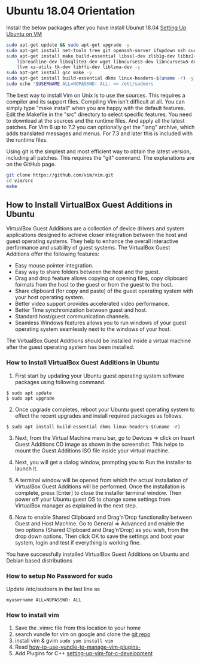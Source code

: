# Ubuntu 18.04 Orientation

Install the below packages after you have install Ubunut 18.04
[Setting Up Ubuntu on VM ](https://dev.to/awwsmm/setting-up-an-ubuntu-vm-on-windows-server-2g23)

```sh
sudo apt-get update && sudo apt-get upgrade -y
sudo apt-get install net-tools tree git openssh-server ifupdown ssh curl yum -y
sudo apt-get install make build-essential libssl-dev zlib1g-dev libbz2-dev \
    libreadline-dev libsqlite3-dev wget libncurses5-dev libncursesw5-dev \
    llvm xz-utils tk-dev libffi-dev liblzma-dev -y
sudo apt-get install gcc make -y
sudo apt-get install build-essential dkms linux-headers-$(uname -r) -y
sudo echo "$USERNAME ALL=NOPASSWD: ALL: >> /etc/sudoers
```
The best way to install Vim on Unix is to use the sources. This requires a compiler and its support files. Compiling Vim isn't difficult at all. You can simply type "make install" when you are happy with the default features. Edit the Makefile in the "src" directory to select specific features.
You need to download at the sources and the runtime files. And apply all the latest patches. For Vim 6 up to 7.2 you can optionally get the "lang" archive, which adds translated messages and menus. For 7.3 and later this is included with the runtime files.

Using git is the simplest and most efficient way to obtain the latest version, including all patches. This requires the "git" command.
The explanations are on the GitHub page.

```sh
git clone https://github.com/vim/vim.git
cd vim/src
make

```


## How to Install VirtualBox Guest Additions in Ubuntu
VirtualBox Guest Additions are a collection of device drivers and system applications designed to achieve closer integration between the host and guest operating systems. They help to enhance the overall interactive performance and usability of guest systems.
The VirtualBox Guest Additions offer the following features:
+ Easy mouse pointer integration.
+ Easy way to share folders between the host and the guest.
+ Drag and drop feature allows copying or opening files, copy clipboard formats from the host to the guest or from the guest to the host.
+ Share clipboard (for copy and paste) of the guest operating system with your host operating system.
+ Better video support provides accelerated video performance.
+ Better Time synchronization between guest and host.
+ Standard host/guest communication channels.
+ Seamless Windows features allows you to run windows of your guest operating system seamlessly next to the windows of your host.

The VirtualBox Guest Additions should be installed inside a virtual machine after the guest operating system has been installed.

### How to Install VirtualBox Guest Additions in Ubuntu
1. First start by updating your Ubuntu guest operating system software packages using following command.
```
$ sudo apt update
$ sudo apt upgrade
```
2. Once upgrade completes, reboot your Ubuntu guest operating system to effect the recent upgrades and install required packages as follows.
```
$ sudo apt install build-essential dkms linux-headers-$(uname -r)
```
3. Next, from the Virtual Machine menu bar, go to Devices => click on Insert Guest Additions CD image as shown in the screenshot. This helps to mount the Guest Additions ISO file inside your virtual machine.

4. Next, you will get a dialog window, prompting you to Run the installer to launch it.

5. A terminal window will be opened from which the actual installation of VirtualBox Guest Additions will be performed. Once the installation is complete, press [Enter] to close the installer terminal window. Then power off your Ubuntu guest OS to change some settings from VirtualBox manager as explained in the next step.

6. Now to enable Shared Clipboard and Drag’n’Drop functionality between Guest and Host Machine. Go to General => Advanced and enable the two options (Shared Clipboard and Drag’n’Drop) as you wish, from the drop down options. Then click OK to save the settings and boot your system, login and test if everything is working fine.

You have successfully installed VirtualBox Guest Additions on Ubuntu and Debian based distributions

### How to setup No Password for sudo
Update /etc/sudoers in the last line as
```
myusername ALL=NOPASSWD: ALL
```

### How to install vim 
1) Save the .vimrc file from this location to your home
2) search vundle for vim on google and clone the [git repo](https://github.com/VundleVim/Vundle.vim.git)
3) install vim & gvim ``` sudo yum install vim ```
4) Read [how-to-use-vundle-to-manage-vim-plugins-](https://www.digitalocean.com/community/tutorials/how-to-use-vundle-to-manage-vim-plugins-on-a-linux-vps)
5) Add Plugins for C++ [setting-up-vim-for-c-development](https://idorobotics.com/2018/04/01/setting-up-vim-for-c-development/)
